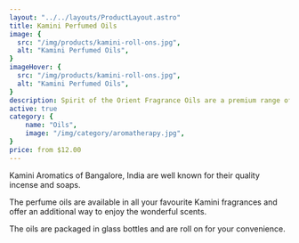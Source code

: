 ```yaml
---
layout: "../../layouts/ProductLayout.astro"
title: Kamini Perfumed Oils
image: {
  src: "/img/products/kamini-roll-ons.jpg",
  alt: "Kamini Perfumed Oils",
}
imageHover: {
  src: "/img/products/kamini-roll-ons.jpg",
  alt: "Kamini Perfumed Oils",
}
description: Spirit of the Orient Fragrance Oils are a premium range of concentrated exotic fragrant oils.
active: true
category: {
    name: "Oils",
    image: "/img/category/aromatherapy.jpg",
}
price: from $12.00
---
```


Kamini Aromatics of Bangalore, India are well known for their quality incense and soaps.

The perfume oils are available in all your favourite Kamini fragrances and offer an additional way to enjoy the wonderful scents.

The oils are packaged in glass bottles and are roll on for your convenience.